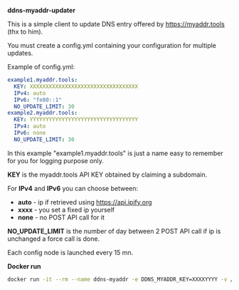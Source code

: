 **ddns-myaddr-updater**


This is a simple client to update DNS entry offered by https://myaddr.tools (thx to him).


You must create a config.yml containing your configuration for multiple updates.

Example of config.yml:
```yml
example1.myaddr.tools:
  KEY: XXXXXXXXXXXXXXXXXXXXXXXXXXXXXXXXXX
  IPv4: auto
  IPv6: "fe80::1"
  NO_UPDATE_LIMIT: 30
example2.myaddr.tools:
  KEY: YYYYYYYYYYYYYYYYYYYYYYYYYYYYYYYYYY
  IPv4: auto
  IPv6: none
  NO_UPDATE_LIMIT: 30
```

In this example "example1.myaddr.tools" is just a name easy to remember for you for logging purpose only.



**KEY** is the myaddr.tools API KEY obtained by claiming a subdomain.


For **IPv4** and **IPv6** you can choose between:
- **auto** - ip if retrieved using https://api.ipify.org
- **xxxx** - you set a fixed ip yourself
- **none** - no POST API call for it


**NO_UPDATE_LIMIT** is the number of day between 2 POST API call if ip is unchanged a force call is done.


Each config node is launched every 15 mn.


**Docker run**

```bash
docker run -it --rm --name ddns-myaddr -e DDNS_MYADDR_KEY=XXXXYYYY -v /mnt/user/appdata/ddns-myaddr-updater:/config waazaafr/ddns-myaddr-updater:latest
```